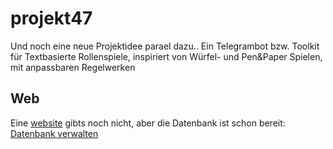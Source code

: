 # projekt47
Und noch eine neue Projektidee parael dazu.. Ein Telegrambot bzw. Toolkit für Textbasierte Rollenspiele, inspiriert von Würfel- und Pen&amp;Paper Spielen, mit anpassbaren Regelwerken

## Web
Eine [website](https://telebotter.sarbot.de/projekt47/) gibts noch nicht, aber die Datenbank ist schon bereit:
[Datenbank verwalten](https://telebotter.sarbot.de/projekt47/admin/)
